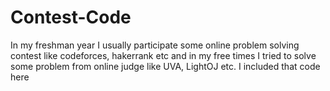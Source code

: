 # Contest-Code
In my freshman year I usually participate some online problem solving contest like codeforces, hakerrank etc and in my free times I tried to solve some problem from online judge like UVA, LightOJ etc. I included that code here
